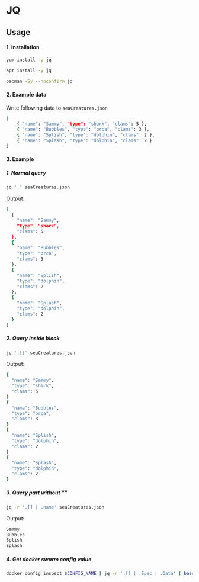 # JQ 

## Usage
#### 1. Installation
```bash
yum install -y jq
```
```bash
apt install -y jq
```
```bash
pacman -Sy --noconfirm jq
```
#### 2. Example data
Write following data to `seaCreatures.json`
```bash
[
    { "name": "Sammy", "type": "shark", "clams": 5 },
    { "name": "Bubbles", "type": "orca", "clams": 3 },
    { "name": "Splish", "type": "dolphin", "clams": 2 },
    { "name": "Splash", "type": "dolphin", "clams": 2 }
]
```
#### 3. Example
##### 1. Normal query

```bash
jq '.' seaCreatures.json 
```
Output:
```bash
[
  {
    "name": "Sammy",
    "type": "shark",
    "clams": 5
  },
  {
    "name": "Bubbles",
    "type": "orca",
    "clams": 3
  },
  {
    "name": "Splish",
    "type": "dolphin",
    "clams": 2
  },
  {
    "name": "Splash",
    "type": "dolphin",
    "clams": 2
  }
]
```
##### 2. Query inside block
```bash
jq '.[]' seaCreatures.json
```
Output:
```bash
{
  "name": "Sammy",
  "type": "shark",
  "clams": 5
}
{
  "name": "Bubbles",
  "type": "orca",
  "clams": 3
}
{
  "name": "Splish",
  "type": "dolphin",
  "clams": 2
}
{
  "name": "Splash",
  "type": "dolphin",
  "clams": 2
}
```
##### 3. Query part without ""
```bash
jq -r '.[] | .name' seaCreatures.json
```
Output:
```bash
Sammy
Bubbles
Splish
Splash
```

##### 4. Get docker swarm config value
```bash
docker config inspect $CONFIG_NAME | jq -r '.[] | .Spec | .Data' | base64 --decode
```
